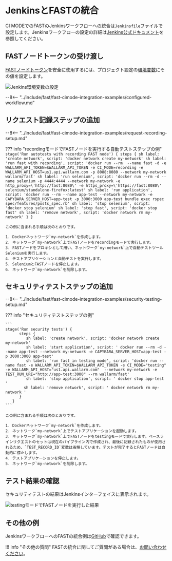 [jenkins-config-pipeline]:      https://jenkins.io/doc/book/pipeline
[fast-node-token]:              ../../operations/create-node.md
[jenkins-parameterized-build]:  https://wiki.jenkins.io/display/JENKINS/Parameterized+Build
[jenkins-example-env-var]:     ../../../images/fast/poc/common/examples/jenkins-cimode/jenkins-add-token-example.png
[fast-example-jenkins-result]:  ../../../images/fast/poc/common/examples/jenkins-cimode/jenkins-result-example.png
[fast-ci-mode-record]:          ../ci-mode-recording.md#environment-variables-in-recording-mode
[fast-ci-mode-test]:            ../ci-mode-testing.md#environment-variables-in-testing-mode
[mail-to-us]:                   mailto:support@wallarm.com
[fast-examples-github]:         https://github.com/wallarm/fast-examples 

# JenkinsとFASTの統合

CI MODEでのFASTのJenkinsワークフローへの統合は`Jenkinsfile`ファイルで設定します。Jenkinsワークフローの設定の詳細は[Jenkins公式ドキュメント][jenkins-config-pipeline]を参照してください。

## FASTノードトークンの受け渡し

[FASTノードトークン][fast-node-token]を安全に使用するには、プロジェクト設定の[環境変数][jenkins-parameterized-build]にその値を設定します。

![Jenkins環境変数の設定][jenkins-example-env-var]

--8<-- "../include/fast/fast-cimode-integration-examples/configured-workflow.md"

## リクエスト記録ステップの追加

--8<-- "../include/fast/fast-cimode-integration-examples/request-recording-setup.md"

??? info "recordingモードでFASTノードを実行する自動テストステップの例"
    ```
    stage('Run autotests with recording FAST node') {
          steps {
             sh label: 'create network', script: 'docker network create my-network'
             sh label: 'run fast with recording', script: 'docker run --rm  --name fast -d -e WALLARM_API_TOKEN=$WALLARM_API_TOKEN -e CI_MODE=recording -e WALLARM_API_HOST=us1.api.wallarm.com -p 8088:8080 --network my-network wallarm/fast'
             sh label: 'run selenium', script: 'docker run --rm -d --name selenium -p 4444:4444 --network my-network -e http_proxy=\'http://fast:8080\' -e https_proxy=\'https://fast:8080\' selenium/standalone-firefox:latest'
             sh label: 'run application', script: 'docker run --rm --name app-test --network my-network -e CAPYBARA_SERVER_HOST=app-test -p 3000:3000 app-test bundle exec rspec spec/features/posts_spec.rb'
             sh label: 'stop selenium', script: 'docker stop selenium'
             sh label: 'stop fast', script: 'docker stop fast'
             sh label: 'remove network', script: 'docker network rm my-network'
          }
       }
    ```

    この例に含まれる手順は次のとおりです。

    1. Dockerネットワーク`my-network`を作成します。
    2. ネットワーク`my-network`上でFASTノードをrecordingモードで実行します。
    3. FASTノードをプロキシとして用い、ネットワーク`my-network`上で自動テストツールSeleniumを実行します。
    4. テストアプリケーションと自動テストを実行します。
    5. SeleniumとFASTノードを停止します。
    6. ネットワーク`my-network`を削除します。

## セキュリティテストステップの追加

--8<-- "../include/fast/fast-cimode-integration-examples/security-testing-setup.md"

??? info "セキュリティテストステップの例"

    ```
    stage('Run security tests') {
          steps {
             sh label: 'create network', script: 'docker network create my-network'
             sh label: 'start application', script: ' docker run --rm -d --name app-test --network my-network -e CAPYBARA_SERVER_HOST=app-test -p 3000:3000 app-test'
             sh label: 'run fast in testing mode', script: 'docker run --name fast -e WALLARM_API_TOKEN=$WALLARM_API_TOKEN -e CI_MODE="testing" -e WALLARM_API_HOST="us1.api.wallarm.com"  --network my-network -e TEST_RUN_URI="http://app-test:3000" --rm wallarm/fast'
             sh label: 'stop application', script: ' docker stop app-test '
            sh label: 'remove network', script: ' docker network rm my-network '
          }
       }
    ```

    この例に含まれる手順は次のとおりです。

    1. Dockerネットワーク`my-network`を作成します。
    2. ネットワーク`my-network`上でテストアプリケーションを起動します。
    3. ネットワーク`my-network`上でFASTノードをtestingモードで実行します。ベースラインリクエストのセットは現在のパイプライン内で作成され、最後に記録されたものが使用されるため、`TEST_RECORD_ID`変数は省略しています。テストが完了するとFASTノードは自動的に停止します。
    4. テストアプリケーションを停止します。
    5. ネットワーク`my-network`を削除します。

## テスト結果の確認

セキュリティテストの結果はJenkinsインターフェイスに表示されます。

![testingモードでFASTノードを実行した結果][fast-example-jenkins-result]

## その他の例

JenkinsワークフローへのFASTの統合例は[GitHub][fast-examples-github]で確認できます。

!!! info "その他の質問"
    FASTの統合に関してご質問がある場合は、[お問い合わせください][mail-to-us]。